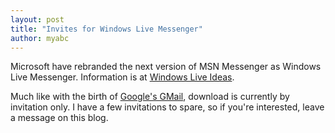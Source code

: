 ```yaml
---
layout: post
title: "Invites for Windows Live Messenger"
author: myabc
---
```



Microsoft have rebranded the next version of MSN Messenger as Windows Live Messenger. Information is at <a href="http://ideas.live.com/programpage.aspx?versionId=0eccd94b-eb48-497c-8e60-c6313f7ebb73">Windows Live Ideas</a>.

Much like with the birth of <a href="http://gmail.google.com/">Google's GMail</a>, download is currently by invitation only. I have a few invitations to spare, so if you're interested, leave a message on this blog.
